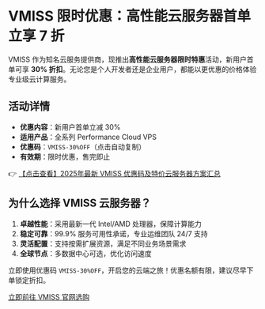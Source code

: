 # VMISS 限时优惠：高性能云服务器首单立享 7 折

VMISS 作为知名云服务提供商，现推出**高性能云服务器限时特惠**活动，新用户首单可享 **30% 折扣**。无论您是个人开发者还是企业用户，都能以更优惠的价格体验专业级云计算服务。

## 活动详情

- **优惠内容**：新用户首单立减 30%
- **适用产品**：全系列 Performance Cloud VPS
- **优惠码**：`VMISS-30%OFF`（点击自动复制）
- **有效期**：限时优惠，售完即止

👉 [【点击查看】2025年最新 VMISS 优惠码及特价云服务器方案汇总](https://bit.ly/Vmiss)

## 为什么选择 VMISS 云服务器？

1. **卓越性能**：采用最新一代 Intel/AMD 处理器，保障计算能力
2. **稳定可靠**：99.9% 服务可用性承诺，专业运维团队 24/7 支持
3. **灵活配置**：支持按需扩展资源，满足不同业务场景需求
4. **全球节点**：多数据中心可选，优化访问速度

立即使用优惠码 `VMISS-30%OFF`，开启您的云端之旅！优惠名额有限，建议尽早下单锁定折扣。

[立即前往 VMISS 官网选购](https://bit.ly/Vmiss)